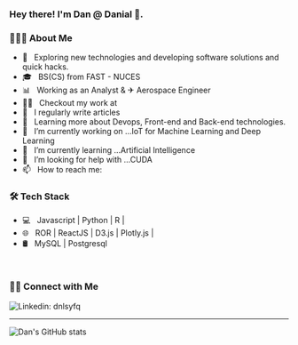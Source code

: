 <h3> Hey there! I'm Dan @ Danial 👋.</h3>

<h3> 👨🏻‍💻 About Me </h3>

- 🤔 &nbsp; Exploring new technologies and developing software solutions and quick hacks.
- 🎓 &nbsp; BS(CS) from FAST - NUCES
- 📊 &nbsp; Working as an Analyst & ✈ Aerospace Engineer 
- 👨‍💻 &nbsp; Checkout my work at 
- 📝 &nbsp; I regularly write articles 
- 🌱 &nbsp; Learning more about Devops, Front-end and Back-end technologies.
- 🔭 &nbsp; I’m currently working on ...IoT for Machine Learning and Deep Learning
- 🌱 &nbsp; I’m currently learning ...Artificial Intelligence
- 🤔 &nbsp; I’m looking for help with ...CUDA
- 📫 &nbsp; How to reach me: 

<h3>🛠 Tech Stack</h3>

- 💻 &nbsp; Javascript | Python | R |
- 🌐 &nbsp; ROR | ReactJS | D3.js | Plotly.js |
- 🛢 &nbsp; MySQL | Postgresql




<br/>

<h3> 🤝🏻 Connect with Me </h3>

![Linkedin: dnlsyfq](https://img.shields.io/badge/-danialj-blue?style=flat-square&logo=Linkedin&logoColor=white&link=https://www.linkedin.com/in/danialjalaluddin/)

---
![Dan's GitHub stats](https://github-readme-stats.vercel.app/api?username=dnlsyfq&show_icons=true&count_private=true&theme=default)
